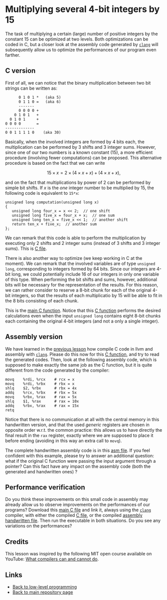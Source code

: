 
# Multiplying several 4-bit integers by 15

The task of multiplying a certain (large) number of
positive integers by the constant 15 can be optimized
at two levels. Both optimizations can be coded in C, 
but a closer look at the assembly code generated by
[```clang```](https://clang.llvm.org) will subsequently
allow us to optimize the performances of our program
even farther.

## C version

First of all, we can notice that the binary multiplication
between two bit strings can be written as:

	      0 1 0 1 *   (aka 5)
	      0 1 1 0 =   (aka 6)
	      -------
	      0 0 0 0 +
	    0 1 0 1   +
	  0 1 0 1     +
	0 0 0 0       =
	-------------
	0 0 1 1 1 1 0    (aka 30)

Basically, when the involved integers are formed by 4 bits
each, the multiplication can be performed by 3 shifts and 3 
integer sums. However, since one of our two numbers is a known
constant (15), a more efficient procedure (involving fewer
computations) can be proposed. This alternative procedure is 
based on the fact that we can write

$$
15 \times x = 2 \times (4 \times x + x) + (4 \times x + x) ,
$$

and on the fact that multiplications by power of 2 can be 
performed by simple bit shifts. If $x$ is the *one* integer 
number to be multiplied by 15, the following code is equivalent 
to ```15*x```:

	unsigned long computation(unsigned long x)
	{
	   unsigned long four_x = x << 2;  // one shift
	   unsigned long five_x = four_x + x;  // one sum
	   unsigned long ten_x = five_x << 1;  // another shift
	   return ten_x + five_x;  // another sum
	};

We can remark that this code is able to perform the multiplication 
by executing only 2 shifts and 2 integer sums (instead of 3 shifts 
and 3 integer sums). This is [C file](./xfifteen-computation.c).

There is also another way to optimize (we keep working in C at the 
moment). We can remark that the involved variables are of type 
```unsigned long```, corresponding to integers formed by 64 bits. 
Since our integers are 4-bit long, we could potentially include 16 
of our integers in only one variable of this type. When performing 
the bit shifts and sums, however, additional bits will be necessary 
for the representation of the results. For this reason, we can rather 
consider to reserve a 8-bit chunk for each of the original 4-bit integers,
so that the results of each multiplicatio by 15 will be able to fit in 
the 8 bits consisting of each chunk.

This is the [main C function](./xfifteen-main.c). Notice that this
[C function](./xfifteen-computation.c) performs the desired calculations
even when the input ```unsigned long``` contains eight 8-bit chunks each 
containing the original 4-bit integers (and not a only a single integer).

## Assembly version

We have learned in the [previous lesson](./myabs.md) how compile C code 
in llvm and assembly with [```clang```](https://clang.llvm.org). Please do 
this now for this [C function](./xfifteen-computation.c), and try to read 
the generated codes. Then, look at the following assembly code, which is 
supposed to make exactly the same job as the C function, but it is quite
different from the code generated by the compiler:

	movq    %rdi, %rcx    # rcx = x
	movq    %rdi, %rbx    # rbx = x
	shlq    $2, %rbx      # rbx = 4x
	addq    %rcx, %rbx    # rbx = 5x
	movq    %rbx, %rax    # rax = 5x
	shlq    $1, %rax      # rax = 10x
	addq    %rbx, %rax    # rax = 15x
	retq

Notice that there is no communication at all with the central memory in 
this handwritten version, and that the used *generic* registers are chosen 
in opposite order w.r.t. the common practice: this allows us to have directly
the final result in the ```rax``` register, exactly where we are supposed to 
place it before ending (avoiding in this way an extra call to ```movq```).

The complete handwritten assembly code is in this 
[asm file](./xfifteen-handwritten.asm). If you feel confident 
with this example, please try to answer an additional question: 
what if the original C function were passing the input argument through
a pointer? Can this fact have any impact on the assembly code (both the 
generated and handwritten ones) ?

## Performance verification

Do you think these improvements on this small code in assembly
may already allow us to observe improvements on the performances of 
our programs? Download this [main C file](./xfifteen-perf.c) and link it,
always using the [```clang```](https://clang.llvm.org) compiler,
with either the compiled [C file](./xfifteen-computation.c),
or the compiled [assembly handwritten file](./fifteen-handwritten.asm).
Then run the executable in both situations. 
Do you see any variations on the performances?

## Credits

This lesson was inspired by the following MIT open course available 
on YouTube: [What compilers can and cannot do](https://www.youtube.com/watch?v=ulJm7_aTiQM).

## Links

* [Back to low-level programming](./README.md)
* [Back to main repository page](../README.md)

